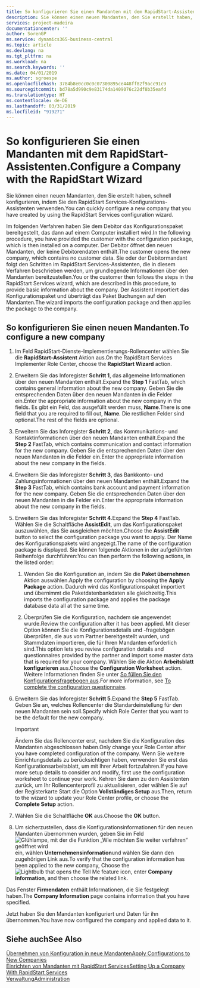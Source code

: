 ```yaml
---
title: So konfigurieren Sie einen Mandanten mit dem RapidStart-Assistenten | Microsoft Docs
description: Sie können einen neuen Mandanten, den Sie erstellt haben, schnell konfigurieren, indem Sie den RapidStart Services-Konfigurations-Assistenten verwenden.
services: project-madeira
documentationcenter: ''
author: SorenGP
ms.service: dynamics365-business-central
ms.topic: article
ms.devlang: na
ms.tgt_pltfrm: na
ms.workload: na
ms.search.keywords: ''
ms.date: 04/01/2019
ms.author: sgroespe
ms.openlocfilehash: 3784b8e0cc0c0c07300895ce448ff82f9acc91c9
ms.sourcegitcommit: bd78a5d990c9e83174da1409076c22df8b35eafd
ms.translationtype: HT
ms.contentlocale: de-DE
ms.lasthandoff: 03/31/2019
ms.locfileid: "919271"
---
```

# <a name="configure-a-company-with-the-rapidstart-wizard"></a><span data-ttu-id="0afd6-103">So konfigurieren Sie einen Mandanten mit dem RapidStart-Assistenten.</span><span class="sxs-lookup"><span data-stu-id="0afd6-103">Configure a Company with the RapidStart Wizard</span></span>
<span data-ttu-id="0afd6-104">Sie können einen neuen Mandanten, den Sie erstellt haben, schnell konfigurieren, indem Sie den RapidStart Services-Konfigurations-Assistenten verwenden.</span><span class="sxs-lookup"><span data-stu-id="0afd6-104">You can quickly configure a new company that you have created by using the RapidStart Services configuration wizard.</span></span>

<span data-ttu-id="0afd6-105">Im folgenden Verfahren haben Sie dem Debitor das Konfigurationspaket bereitgestellt, das dann auf einem Computer installiert wird.</span><span class="sxs-lookup"><span data-stu-id="0afd6-105">In the following procedure, you have provided the customer with the configuration package, which is then installed on a computer.</span></span> <span data-ttu-id="0afd6-106">Der Debitor öffnet den neuen Mandanten, der keine Debitorendaten enthält.</span><span class="sxs-lookup"><span data-stu-id="0afd6-106">The customer opens the new company, which contains no customer data.</span></span> <span data-ttu-id="0afd6-107">Sie oder der Debitormandant folgt den Schritten im RapidStart Services-Assistenten, die in diesem Verfahren beschrieben werden, um grundlegende Informationen über den Mandanten bereitzustellen.</span><span class="sxs-lookup"><span data-stu-id="0afd6-107">You or the customer then follows the steps in the RapidStart Services wizard, which are described in this procedure, to provide basic information about the company.</span></span> <span data-ttu-id="0afd6-108">Der Assistent importiert das Konfigurationspaket und überträgt das Paket Buchungen auf den Mandanten.</span><span class="sxs-lookup"><span data-stu-id="0afd6-108">The wizard imports the configuration package and then applies the package to the company.</span></span>  

## <a name="to-configure-a-new-company"></a><span data-ttu-id="0afd6-109">So konfigurieren Sie einen neuen Mandanten.</span><span class="sxs-lookup"><span data-stu-id="0afd6-109">To configure a new company</span></span>  
1. <span data-ttu-id="0afd6-110">Im Feld RapidStart-Dienste-Implementierungs-Rollencenter wählen Sie die **RapidStart-Assistent** Aktion aus.</span><span class="sxs-lookup"><span data-stu-id="0afd6-110">On the RapidStart Services Implementer Role Center, choose the **RapidStart Wizard** action.</span></span>  
2. <span data-ttu-id="0afd6-111">Erweitern Sie das Inforegister **Schritt 1**, das allgemeine Informationen über den neuen Mandanten enthält.</span><span class="sxs-lookup"><span data-stu-id="0afd6-111">Expand the **Step 1** FastTab, which contains general information about the new company.</span></span> <span data-ttu-id="0afd6-112">Geben Sie die entsprechenden Daten über den neuen Mandanten in die Felder ein.</span><span class="sxs-lookup"><span data-stu-id="0afd6-112">Enter the appropriate information about the new company in the fields.</span></span> <span data-ttu-id="0afd6-113">Es gibt ein Feld, das ausgefüllt werden muss, **Name**.</span><span class="sxs-lookup"><span data-stu-id="0afd6-113">There is one field that you are required to fill out, **Name**.</span></span> <span data-ttu-id="0afd6-114">Die restlichen Felder sind optional.</span><span class="sxs-lookup"><span data-stu-id="0afd6-114">The rest of the fields are optional.</span></span>  
3. <span data-ttu-id="0afd6-115">Erweitern Sie das Inforegister **Schritt 2**, das Kommunikations- und Kontaktinformationen über den neuen Mandanten enthält.</span><span class="sxs-lookup"><span data-stu-id="0afd6-115">Expand the **Step 2** FastTab, which contains communication and contact information for the new company.</span></span> <span data-ttu-id="0afd6-116">Geben Sie die entsprechenden Daten über den neuen Mandanten in die Felder ein.</span><span class="sxs-lookup"><span data-stu-id="0afd6-116">Enter the appropriate information about the new company in the fields.</span></span>
4. <span data-ttu-id="0afd6-117">Erweitern Sie das Inforegister **Schritt 3**, das Bankkonto- und Zahlungsinformationen über den neuen Mandanten enthält.</span><span class="sxs-lookup"><span data-stu-id="0afd6-117">Expand the **Step 3** FastTab, which contains bank account and payment information for the new company.</span></span> <span data-ttu-id="0afd6-118">Geben Sie die entsprechenden Daten über den neuen Mandanten in die Felder ein.</span><span class="sxs-lookup"><span data-stu-id="0afd6-118">Enter the appropriate information about the new company in the fields.</span></span>  
5. <span data-ttu-id="0afd6-119">Erweitern Sie das Inforegister **Schritt 4**.</span><span class="sxs-lookup"><span data-stu-id="0afd6-119">Expand the **Step 4** FastTab.</span></span> <span data-ttu-id="0afd6-120">Wählen Sie die Schaltfläche **AssistEdit**, um das Konfigurationspaket auszuwählen, das Sie ausgleichen möchten.</span><span class="sxs-lookup"><span data-stu-id="0afd6-120">Choose the **AssistEdit** button to select the configuration package you want to apply.</span></span> <span data-ttu-id="0afd6-121">Der Name des Konfigurationspakets wird angezeigt.</span><span class="sxs-lookup"><span data-stu-id="0afd6-121">The name of the configuration package is displayed.</span></span> <span data-ttu-id="0afd6-122">Sie können folgende Aktionen in der aufgeführten Reihenfolge durchführen:</span><span class="sxs-lookup"><span data-stu-id="0afd6-122">You can then perform the following actions, in the listed order:</span></span>  

    1. <span data-ttu-id="0afd6-123">Wenden Sie die Konfiguration an, indem Sie die **Paket übernehmen** Aktion auswählen.</span><span class="sxs-lookup"><span data-stu-id="0afd6-123">Apply the configuration by choosing the **Apply Package** action.</span></span> <span data-ttu-id="0afd6-124">Dadurch wird das Konfigurationspaket importiert und übernimmt die Paketdatenbankdaten alle gleichzeitig.</span><span class="sxs-lookup"><span data-stu-id="0afd6-124">This imports the configuration package and applies the package database data all at the same time.</span></span>  

    2. <span data-ttu-id="0afd6-125">Überprüfen Sie die Konfiguration, nachdem sie angewendet wurde.</span><span class="sxs-lookup"><span data-stu-id="0afd6-125">Review the configuration after it has been applied.</span></span> <span data-ttu-id="0afd6-126">Mit dieser Option können Sie die Konfigurationsdetails und -fragebögen überprüfen, die aus vom Partner bereitgestellt wurden, und Stammdaten importieren, die für Ihren Mandanten erforderlich sind.</span><span class="sxs-lookup"><span data-stu-id="0afd6-126">This option lets you review configuration details and questionnaires provided by the partner and import some master data that is required for your company.</span></span> <span data-ttu-id="0afd6-127">Wählen Sie die Aktion **Arbeitsblatt konfigurieren** aus.</span><span class="sxs-lookup"><span data-stu-id="0afd6-127">Choose the **Configuration Worksheet** action.</span></span> <span data-ttu-id="0afd6-128">Weitere Informationen finden Sie unter [So füllen Sie den Konfigurationsfragebogen aus](admin-gather-customer-setup-values.md#to-complete-the-configuration-questionnaire).</span><span class="sxs-lookup"><span data-stu-id="0afd6-128">For more information, see [To complete the configuration questionnaire](admin-gather-customer-setup-values.md#to-complete-the-configuration-questionnaire).</span></span>  

6. <span data-ttu-id="0afd6-129">Erweitern Sie das Inforegister **Schritt 5**.</span><span class="sxs-lookup"><span data-stu-id="0afd6-129">Expand the **Step 5** FastTab.</span></span> <span data-ttu-id="0afd6-130">Geben Sie an, welches Rollencenter die Standardeinstellung für den neuen Mandanten sein soll.</span><span class="sxs-lookup"><span data-stu-id="0afd6-130">Specify which Role Center that you want to be the default for the new company.</span></span>  

    > [!IMPORTANT]  
    >  <span data-ttu-id="0afd6-131">Ändern Sie das Rollencenter erst, nachdem Sie die Konfiguration des Mandanten abgeschlossen haben.</span><span class="sxs-lookup"><span data-stu-id="0afd6-131">Only change your Role Center after you have completed configuration of the company.</span></span> <span data-ttu-id="0afd6-132">Wenn Sie weitere Einrichtungsdetails zu berücksichtigen haben, verwenden Sie erst das Konfigurationsarbeitsblatt, um mit Ihrer Arbeit fortzufahren.</span><span class="sxs-lookup"><span data-stu-id="0afd6-132">If you have more setup details to consider and modify, first use the configuration worksheet to continue your work.</span></span> <span data-ttu-id="0afd6-133">Kehren Sie dann zu dem Assistenten zurück, um Ihr Rollencenterprofil zu aktualisieren, oder wählen Sie auf der Registerkarte Start die Option **Vollständiges Setup** aus.</span><span class="sxs-lookup"><span data-stu-id="0afd6-133">Then, return to the wizard to update your Role Center profile, or choose the **Complete Setup** action.</span></span>

7. <span data-ttu-id="0afd6-134">Wählen Sie die Schaltfläche **OK** aus.</span><span class="sxs-lookup"><span data-stu-id="0afd6-134">Choose the **OK** button.</span></span>  
8. <span data-ttu-id="0afd6-135">Um sicherzustellen, dass die Konfigurationsinformationen für den neuen Mandanten übernommen wurden, geben Sie im Feld ![Glühlampe, mit der die Funktion „Wie möchten Sie weiter verfahren“ geöffnet wird](media/ui-search/search_small.png "Wie möchten Sie weiter verfahren") ein, wählen **Unternehmensinformation**und wählen Sie dann den zugehörigen Link aus.</span><span class="sxs-lookup"><span data-stu-id="0afd6-135">To verify that the configuration information has been applied to the new company, Choose the ![Lightbulb that opens the Tell Me feature](media/ui-search/search_small.png "Tell me what you want to do") icon, enter **Company Information**, and then choose the related link.</span></span>

<span data-ttu-id="0afd6-136">Das Fenster **Firmendaten** enthält Informationen, die Sie festgelegt haben.</span><span class="sxs-lookup"><span data-stu-id="0afd6-136">The **Company Information** page contains information that you have specified.</span></span>   

<span data-ttu-id="0afd6-137">Jetzt haben Sie den Mandanten konfiguriert und Daten für ihn übernommen.</span><span class="sxs-lookup"><span data-stu-id="0afd6-137">You have now configured the company and applied data to it.</span></span>  

## <a name="see-also"></a><span data-ttu-id="0afd6-138">Siehe auch</span><span class="sxs-lookup"><span data-stu-id="0afd6-138">See Also</span></span>  
[<span data-ttu-id="0afd6-139">Übernehmen von Konfiguration in neue Mandanten</span><span class="sxs-lookup"><span data-stu-id="0afd6-139">Apply Configurations to New Companies</span></span>](admin-apply-configuration-to-new-companies.md)  
[<span data-ttu-id="0afd6-140">Einrichten von Mandanten mit RapidStart Services</span><span class="sxs-lookup"><span data-stu-id="0afd6-140">Setting Up a Company With RapidStart Services</span></span>](admin-set-up-a-company-with-rapidstart.md)  
[<span data-ttu-id="0afd6-141">Verwaltung</span><span class="sxs-lookup"><span data-stu-id="0afd6-141">Administration</span></span>](admin-setup-and-administration.md)

